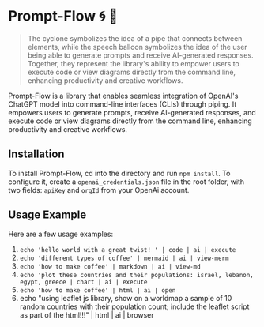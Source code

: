 # Prompt-Flow 🌀 💬 
 > The cyclone symbolizes the idea of a pipe that connects between elements, while the speech balloon symbolizes the idea of the user being able to generate prompts and receive AI-generated responses. 
 Together, they represent the library's ability to empower users to execute code or view diagrams directly
 from the command line, enhancing productivity and creative workflows.

Prompt-Flow is a library that enables seamless integration of OpenAI's ChatGPT model into command-line interfaces (CLIs) through piping. It empowers users to generate prompts, receive AI-generated responses, and execute code or view diagrams directly from the command line, enhancing productivity and creative workflows.

## Installation 
To install Prompt-Flow, cd into the directory and run `npm install`. To configure it, create a `openai_credentials.json` file in the root folder, with two fields: `apiKey` and `orgId` from your OpenAi account.

## Usage Example 
Here are a few usage examples: 
1. `echo 'hello world with a great twist! ' | code | ai | execute` 
2. `echo 'different types of coffee' | mermaid | ai | view-merm` 
3. `echo 'how to make coffee' | markdown | ai | view-md` 
4. `echo 'plot these countries and their populations: israel, lebanon, egypt, greece | chart | ai | execute`
5. `echo 'how to make coffee' | html | ai | open` 
6. echo "using leaflet js library, show on a worldmap a sample of 10 random countries with their population count; include the leaflet script as part of the html\!\!\!" | html | ai | browser